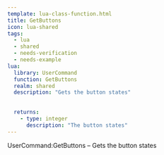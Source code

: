 ```yaml
---
template: lua-class-function.html
title: GetButtons
icon: lua-shared
tags:
  - lua
  - shared
  - needs-verification
  - needs-example
lua:
  library: UserCommand
  function: GetButtons
  realm: shared
  description: "Gets the button states"
  
  
  returns:
    - type: integer
      description: "The button states"
---
```


<div class="lua__search__keywords">
UserCommand:GetButtons &#x2013; Gets the button states
</div>
